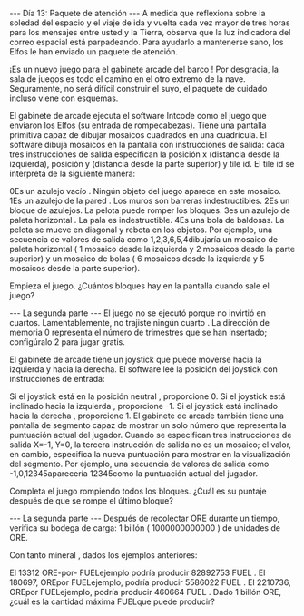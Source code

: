 --- Día 13: Paquete de atención ---
A medida que reflexiona sobre la soledad del espacio y el viaje de ida y vuelta cada vez mayor de tres horas para los mensajes entre usted y la Tierra, observa que la luz indicadora del correo espacial está parpadeando. Para ayudarlo a mantenerse sano, los Elfos le han enviado un paquete de atención.

¡Es un nuevo juego para el gabinete arcade del barco ! Por desgracia, la sala de juegos es todo el camino en el otro extremo de la nave. Seguramente, no será difícil construir el suyo, el paquete de cuidado incluso viene con esquemas.

El gabinete de arcade ejecuta el software Intcode como el juego que enviaron los Elfos (su entrada de rompecabezas). Tiene una pantalla primitiva capaz de dibujar mosaicos cuadrados en una cuadrícula. El software dibuja mosaicos en la pantalla con instrucciones de salida: cada tres instrucciones de salida especifican la posición x (distancia desde la izquierda), posición y (distancia desde la parte superior) y tile id. El tile id se interpreta de la siguiente manera:

0Es un azulejo vacío . Ningún objeto del juego aparece en este mosaico.
1Es un azulejo de la pared . Los muros son barreras indestructibles.
2Es un bloque de azulejos. La pelota puede romper los bloques.
3es un azulejo de paleta horizontal . La pala es indestructible.
4Es una bola de baldosas. La pelota se mueve en diagonal y rebota en los objetos.
Por ejemplo, una secuencia de valores de salida como 1,2,3,6,5,4dibujaría un mosaico de paleta horizontal ( 1 mosaico desde la izquierda y 2 mosaicos desde la parte superior) y un mosaico de bolas ( 6 mosaicos desde la izquierda y 5 mosaicos desde la parte superior).

Empieza el juego. ¿Cuántos bloques hay en la pantalla cuando sale el juego?

--- La segunda parte ---
El juego no se ejecutó porque no invirtió en cuartos. Lamentablemente, no trajiste ningún cuarto . La dirección de memoria 0 representa el número de trimestres que se han insertado; configúralo 2 para jugar gratis.

El gabinete de arcade tiene un joystick que puede moverse hacia la izquierda y hacia la derecha. El software lee la posición del joystick con instrucciones de entrada:

Si el joystick está en la posición neutral , proporcione 0.
Si el joystick está inclinado hacia la izquierda , proporcione -1.
Si el joystick está inclinado hacia la derecha , proporcione 1.
El gabinete de arcade también tiene una pantalla de segmento capaz de mostrar un solo número que representa la puntuación actual del jugador. Cuando se especifican tres instrucciones de salida X=-1, Y=0, la tercera instrucción de salida no es un mosaico; el valor, en cambio, especifica la nueva puntuación para mostrar en la visualización del segmento. Por ejemplo, una secuencia de valores de salida como -1,0,12345aparecería 12345como la puntuación actual del jugador.

Completa el juego rompiendo todos los bloques. ¿Cuál es su puntaje después de que se rompe el último bloque?

--- La segunda parte ---
Después de recolectar ORE durante un tiempo, verifica su bodega de carga: 1 billón ( 1000000000000 ) de unidades de ORE.

Con tanto mineral , dados los ejemplos anteriores:

El 13312 ORE-por- FUELejemplo podría producir 82892753 FUEL .
El 180697, OREpor FUELejemplo, podría producir 5586022 FUEL .
El 2210736, OREpor FUELejemplo, podría producir 460664 FUEL .
Dado 1 billón ORE, ¿cuál es la cantidad máxima FUELque puede producir?